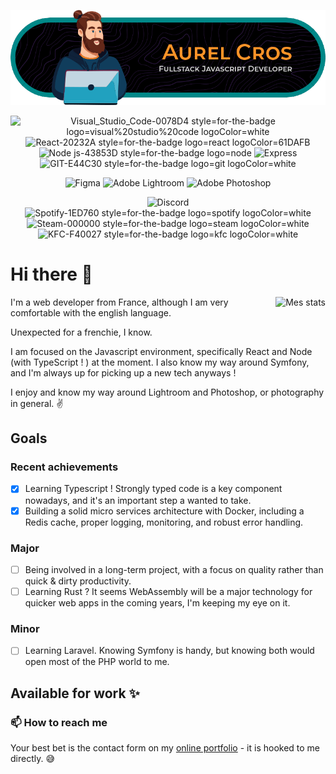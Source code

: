 <div align="center">

![Bannière](https://github.com/Aurel-Cros/Aurel-Cros/blob/main/github-header-image.png)

![Visual_Studio_Code-0078D4 style=for-the-badge logo=visual%20studio%20code logoColor=white](https://github.com/Aurel-Cros/Aurel-Cros/assets/100714646/63c1b913-dae1-4614-a94f-2351192a5d87)
![React-20232A style=for-the-badge logo=react logoColor=61DAFB](https://github.com/Aurel-Cros/Aurel-Cros/assets/100714646/8fbd95e2-ca74-48b6-986d-d4b97dc30945)
![Node js-43853D style=for-the-badge logo=node](https://github.com/Aurel-Cros/Aurel-Cros/assets/100714646/dfb86577-bb70-436e-8feb-c969008903ff)
![Express](https://github.com/Aurel-Cros/Aurel-Cros/assets/100714646/36732ec5-2348-4caf-a0c5-0fa4bc5c65f6)
![GIT-E44C30 style=for-the-badge logo=git logoColor=white](https://github.com/Aurel-Cros/Aurel-Cros/assets/100714646/deb7c74c-e4a5-4500-97ca-22fbf4e5a450)

![Figma](https://img.shields.io/badge/figma-%23F24E1E.svg?style=for-the-badge&logo=figma&logoColor=white)
![Adobe Lightroom](https://img.shields.io/badge/Adobe%20Lightroom-31A8FF.svg?style=for-the-badge&logo=Adobe%20Lightroom&logoColor=white)
![Adobe Photoshop](https://img.shields.io/badge/adobe%20photoshop-%2331A8FF.svg?style=for-the-badge&logo=adobe%20photoshop&logoColor=white)
<!-- ![Adobe Illustrator](https://img.shields.io/badge/adobe%20illustrator-%23FF9A00.svg?style=for-the-badge&logo=adobe%20illustrator&logoColor=white) -->

![Discord](https://img.shields.io/badge/Discord-%235865F2.svg?style=for-the-badge&logo=discord&logoColor=white)
![Spotify-1ED760 style=for-the-badge logo=spotify logoColor=white](https://github.com/Aurel-Cros/Aurel-Cros/assets/100714646/c413758d-e57b-4df1-9dc0-942e31d2c45f)
![Steam-000000 style=for-the-badge logo=steam logoColor=white](https://github.com/Aurel-Cros/Aurel-Cros/assets/100714646/2510b89b-c821-435c-898e-4b8a24b3822f)
![KFC-F40027 style=for-the-badge logo=kfc logoColor=white](https://github.com/Aurel-Cros/Aurel-Cros/assets/100714646/9f0c755e-d5cc-4493-ab3c-9a6845d6bace)

  
</div>

# Hi there 👋

<img src="https://github-readme-stats.vercel.app/api/top-langs/?username=Aurel-Cros&layout=donut&theme=nightowl&bg_color=90,011627,042f4f" alt="Mes stats" align="right" />

I'm a web developer from France, although I am very comfortable with the english language. 

Unexpected for a frenchie, I know.

I am focused on the Javascript environment, specifically React and Node (with TypeScript ! ) at the moment. I also know my way around Symfony, and I'm always up for picking up a new tech anyways !

I enjoy and know my way around Lightroom and Photoshop, or photography in general. :v:

## Goals

### Recent achievements

- [x] Learning Typescript ! Strongly typed code is a key component nowadays, and it's an important step a wanted to take.
- [x] Building a solid micro services architecture with Docker, including a Redis cache, proper logging, monitoring, and robust error handling.

### Major

- [ ] Being involved in a long-term project, with a focus on quality rather than quick & dirty productivity.
- [ ] Learning Rust ? It seems WebAssembly will be a major technology for quicker web apps in the coming years, I'm keeping my eye on it.

### Minor 

- [ ] Learning Laravel. Knowing Symfony is handy, but knowing both would open most of the PHP world to me.

## Available for work ✨

### 📫 How to reach me

Your best bet is the contact form on my [online portfolio](https://aurelien-cros.fr) - it is hooked to me directly. 😅

<!--
**Aurel-Cros/Aurel-Cros** is a ✨ _special_ ✨ repository because its `README.md` (this file) appears on your GitHub profile.

Here are some ideas to get you started:

- 🔭 I’m currently working on ...
- 🌱 I’m currently learning ...
- 👯 I’m looking to collaborate on ...
- 🤔 I’m looking for help with ...
- 💬 Ask me about ...
- 📫 How to reach me: ...
- 😄 Pronouns: ...
- ⚡ Fun fact: ...
-->
